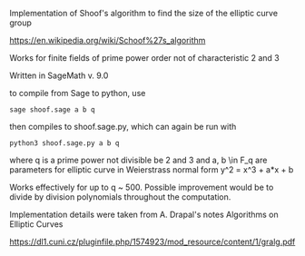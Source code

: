 Implementation of Shoof's algorithm to find the size of the elliptic curve group

https://en.wikipedia.org/wiki/Schoof%27s_algorithm

Works for finite fields of prime power order not of characteristic 2 and 3

Written in SageMath v. 9.0

to compile from Sage to python, use

`
sage shoof.sage a b q
`

then compiles to shoof.sage.py, which can again be run with

`
python3 shoof.sage.py a b q
`

where q is a prime power not divisible be 2 and 3 and a, b \in F_q are parameters
for elliptic curve in Weierstrass normal form y^2 = x^3 + a*x + b

Works effectively for up to q ~ 500. Possible improvement would be to divide by 
division polynomials throughout the computation. 

Implementation details were taken from A. Drapal's notes Algorithms on Elliptic Curves

https://dl1.cuni.cz/pluginfile.php/1574923/mod_resource/content/1/gralg.pdf
